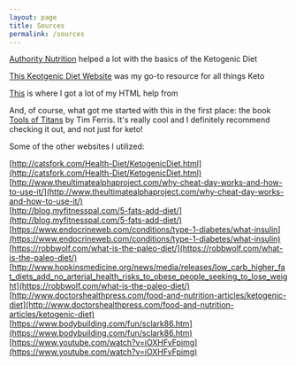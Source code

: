 ```yaml
---
layout: page
title: Sources
permalink: /sources
---
```


[Authority Nutrition](https://authoritynutrition.com/ketogenic-diet-101/) helped a lot with the basics of the Ketogenic Diet

[This Keotgenic Diet Website](http://www.ketogenic-diet-resource.com/ketogenic-diet-plan.html) was my go-to resource for all things Keto

[This](https://www.w3schools.com/html/) is where I got a lot of my HTML help from

And, of course, what got me started with this in the first place: the book [Tools of Titans](https://www.amazon.com/Tools-Titans-Billionaires-World-Class-Performers/dp/1328683788) by Tim Ferris. It's really cool and I definitely recommend checking it out, and not just for keto!  




Some of the other websites I utilized:  

[http://catsfork.com/Health-Diet/KetogenicDiet.html](http://catsfork.com/Health-Diet/KetogenicDiet.html)  
[http://www.theultimatealphaproject.com/why-cheat-day-works-and-how-to-use-it/](http://www.theultimatealphaproject.com/why-cheat-day-works-and-how-to-use-it/)  
[http://blog.myfitnesspal.com/5-fats-add-diet/](http://blog.myfitnesspal.com/5-fats-add-diet/)  
[https://www.endocrineweb.com/conditions/type-1-diabetes/what-insulin](https://www.endocrineweb.com/conditions/type-1-diabetes/what-insulin)  
[https://robbwolf.com/what-is-the-paleo-diet/](https://robbwolf.com/what-is-the-paleo-diet/)    
[http://www.hopkinsmedicine.org/news/media/releases/low_carb_higher_fat_diets_add_no_arterial_health_risks_to_obese_people_seeking_to_lose_weight](https://robbwolf.com/what-is-the-paleo-diet/)  
[http://www.doctorshealthpress.com/food-and-nutrition-articles/ketogenic-diet](http://www.doctorshealthpress.com/food-and-nutrition-articles/ketogenic-diet)  
[https://www.bodybuilding.com/fun/sclark86.htm](https://www.bodybuilding.com/fun/sclark86.htm)  
[https://www.youtube.com/watch?v=iOXHFvFpimg](https://www.youtube.com/watch?v=iOXHFvFpimg)  
